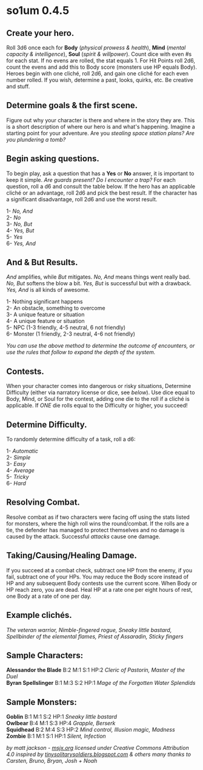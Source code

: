 # so1um 0.4.5

## Create your hero.

Roll 3d6 once each for **Body** (*physical prowess & health*), **Mind** (*mental capacity & intelligence*), **Soul** (*spirit & willpower*). Count dice with even #s for each stat. If no evens are rolled, the stat equals 1. For Hit Points roll 2d6, count the evens and add this to Body score (monsters use HP equals Body). Heroes begin with one cliché, roll 2d6, and gain one cliché for each even number rolled. If you wish, determine a past, looks, quirks, etc. Be creative and stuff.

## Determine goals & the first scene.

Figure out why your character is there and where in the story they are. This is a short description of where our hero is and what's happening. Imagine a starting point for your adventure. Are you *stealing space station plans? Are you plundering a tomb?*

## Begin asking questions.

To begin play, ask a question that has a **Yes** or **No** answer, it is important to keep it simple. *Are guards present? Do I encounter a trap?* For each question, roll a d6 and consult the table below. If the hero has an applicable cliché or an advantage, roll 2d6 and pick the best result. If the character has a significant disadvantage, roll 2d6 and use the worst result.

1- *No, And*  
2- *No*  
3- *No, But*  
4- *Yes, But*  
5- *Yes*  
6- *Yes, And*

## And & But Results.

*And* amplifies, while *But* mitigates. *No, And* means things went really bad. *No, But* softens the blow a bit. *Yes, But* is successful but with a drawback. *Yes, And* is all kinds of awesome.

1- Nothing significant happens  
2- An obstacle, something to overcome  
3- A unique feature or situation  
4- A unique feature or situation  
5- NPC (1-3 friendly, 4-5 neutral, 6 not friendly)  
6- Monster (1 friendly, 2-3 neutral, 4-6 not friendly)

*You can use the above method to determine the outcome of encounters, or use the rules that follow to expand the depth of the system.*

## Contests.

When your character comes into dangerous or risky situations, Determine Difficulty (either via narratory license or dice, see *below*). Use dice equal to Body, Mind, or Soul for the contest, adding one die to the roll if a cliché is applicable. If *ONE* die rolls equal to the Difficulty or higher, you succeed!

## Determine Difficulty.

To randomly determine difficulty of a task, roll a d6:

1- *Automatic*  
2- *Simple*  
3- *Easy*  
4- *Average*  
5- *Tricky*  
6- *Hard*

## Resolving Combat.

Resolve combat as if two characters were facing off using the stats listed for monsters, where the high roll wins the round/combat. If the rolls are a tie, the defender has managed to protect themselves and no damage is caused by the attack. Successful *attacks* cause one damage.

## Taking/Causing/Healing Damage.

If you succeed at a combat check, subtract one HP from the enemy, if you fail, subtract one of your HPs. You may reduce the Body score instead of HP and any subsequent Body contests use the current score. When Body or HP reach zero, you are dead. Heal HP at a rate one per eight hours of rest, one Body at a rate of one per day.

## Example clichés.

*The veteran warrior, Nimble-fingered rogue, Sneaky little bastard, Spellbinder of the elemental flames, Priest of Assaradin, Sticky fingers*

## Sample Characters:

**Alessandor the Blade** B:2 M:1 S:1 HP:2 *Cleric of Pastorin, Master of the Duel*  
**Byran Spellslinger** B:1 M:3 S:2 HP:1 *Mage of the Forgotten Water Splendids*

## Sample Monsters:

**Goblin** B:1 M:1 S:2 HP:1 *Sneaky little bastard*  
**Owlbear** B:4 M:1 S:3 HP:4 *Grapple, Berserk*  
**Squidhead** B:2 M:4 S:3 HP:2 *Mind control, Illusion magic, Madness*  
**Zombie** B:1 M:1 S:1 HP:1 *Silent, Infection*

*by matt jackson - [msjx.org](http://msjx.org)
licensed under Creative Commons Attribution 4.0 inspired by [tinysolitarysoldiers.blogspot.com](http://tinysolitarysoldiers.blogspot.com) & others many thanks to Carsten, Bruno, Bryan, Josh + Noah*
